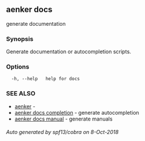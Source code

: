 ## aenker docs

generate documentation

### Synopsis

Generate documentation or autocompletion scripts.

### Options

```
  -h, --help   help for docs
```

### SEE ALSO

* [aenker](aenker.md)	 - 
* [aenker docs completion](aenker_docs_completion.md)	 - generate autocompletion
* [aenker docs manual](aenker_docs_manual.md)	 - generate manuals

###### Auto generated by spf13/cobra on 8-Oct-2018
